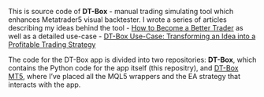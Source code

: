 This is source code of **DT-Box** - manual trading simulating tool which enhances Metatrader5 visual backtester. I wrote a series of articles describing my ideas behind the tool - [How to Become a Better Trader](https://pavelchigirev.com/how-to-become-better-trader/) as well as a detailed use-case - [DT-Box Use-Case: Transforming an Idea into a Profitable Trading Strategy](https://pavelchigirev.com/dt-box-use-case/)

The code for the DT-Box app is divided into two repositories: **DT-Box**, which contains the Python code for the app itself (this repositry), and [DT-Box MT5](https://github.com/pchigirev/DTBoxMT5), where I’ve placed all the MQL5 wrappers and the EA strategy that interacts with the app.
